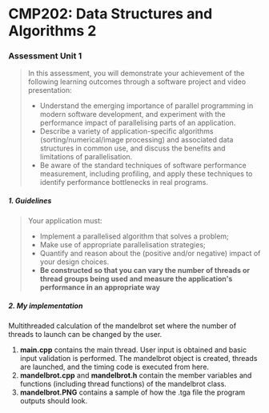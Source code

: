# CMP202: Data Structures and Algorithms 2 

### Assessment Unit 1

> In this assessment, you will demonstrate your achievement of the following learning outcomes through a software project and video presentation:
> * Understand the emerging importance of parallel programming in modern software development, and experiment with the performance impact of parallelising parts of an application.
> * Describe a variety of application-specific algorithms (sorting/numerical/image processing) and associated data structures in common use, and discuss the benefits and limitations of parallelisation.
> * Be aware of the standard techniques of software performance measurement, including profiling, and apply these techniques to identify performance bottlenecks in real programs.

##### 1. Guidelines

> Your application must:
> * Implement a parallelised algorithm that solves a problem;
> * Make use of appropriate parallelisation strategies;
> * Quantify and reason about the (positive and/or negative) impact of your design choices.
> * **Be constructed so that you can vary the number of threads or thread groups being used and measure the application's performance in an appropriate way**

##### 2. My implementation

Multithreaded calculation of the mandelbrot set where the number of threads to launch can be changed by the user.

1. **main.cpp** contains the main thread. User input is obtained and basic input validation is performed. The mandelbrot object is created, threads are launched, and the timing code is executed from here.
2. **mandelbrot.cpp** and **mandelbrot.h** contain the member variables and functions (including thread functions) of the mandelbrot class.
3. **mandelbrot.PNG** contains a sample of how the .tga file the program outputs should look.
